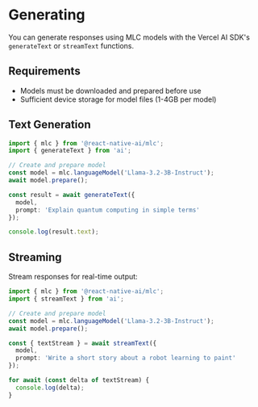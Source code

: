 # Generating

You can generate responses using MLC models with the Vercel AI SDK's `generateText` or `streamText` functions.

## Requirements

- Models must be downloaded and prepared before use
- Sufficient device storage for model files (1-4GB per model)

## Text Generation

```typescript
import { mlc } from '@react-native-ai/mlc';
import { generateText } from 'ai';

// Create and prepare model
const model = mlc.languageModel('Llama-3.2-3B-Instruct');
await model.prepare();

const result = await generateText({
  model,
  prompt: 'Explain quantum computing in simple terms'
});

console.log(result.text);
```

## Streaming

Stream responses for real-time output:

```typescript
import { mlc } from '@react-native-ai/mlc';
import { streamText } from 'ai';

// Create and prepare model
const model = mlc.languageModel('Llama-3.2-3B-Instruct');
await model.prepare();

const { textStream } = await streamText({
  model,
  prompt: 'Write a short story about a robot learning to paint'
});

for await (const delta of textStream) {
  console.log(delta);
}
```

